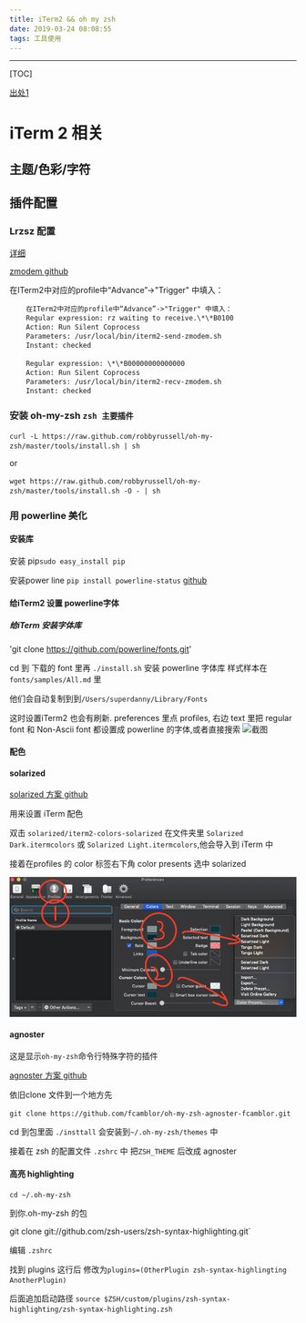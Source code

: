 ```yaml
---
title: iTerm2 && oh my zsh
date: 2019-03-24 08:08:55
tags: 工具使用
---
```






---

[TOC]

<!-- toc-->

[出处1](https://www.jianshu.com/p/7de00c73a2bb)

# iTerm 2 相关

## 主题/色彩/字符



## 插件配置

### Lrzsz 配置

[详细](https://blog.csdn.net/sylar_d/article/details/51971585)

[zmodem github](https://github.com/mmastrac/iterm2-zmodem)

在ITerm2中对应的profile中“Advance”->"Trigger" 中填入：

```
    在ITerm2中对应的profile中“Advance”->"Trigger" 中填入：
    Regular expression: rz waiting to receive.\*\*B0100
    Action: Run Silent Coprocess
    Parameters: /usr/local/bin/iterm2-send-zmodem.sh
    Instant: checked

    Regular expression: \*\*B00000000000000
    Action: Run Silent Coprocess
    Parameters: /usr/local/bin/iterm2-recv-zmodem.sh
    Instant: checked
```

### 安装 oh-my-zsh `zsh 主要插件`

`curl -L https://raw.github.com/robbyrussell/oh-my-zsh/master/tools/install.sh | sh`

or

`wget https://raw.github.com/robbyrussell/oh-my-zsh/master/tools/install.sh -O - | sh`

### 用 powerline 美化
#### 安装库

安装 pip`sudo easy_install pip`

安装power line  `pip install powerline-status`
[github](https://github.com/powerline/powerline)

####  给iTerm2 设置 powerline字体

##### 给iTerm 安装字体库

'git clone https://github.com/powerline/fonts.git'

cd 到 下载的 font 里再 `./install.sh` 安装 powerline 字体库
样式样本在`fonts/samples/All.md` 里

他们会自动复制到到`/Users/superdanny/Library/Fonts`

这时设置iTerm2 也会有刷新.
preferences 里点 profiles, 右边 text 里把 regular font 和 Non-Ascii font 都设置成 powerline 的字体,或者直接搜索
![截图](./images/iTemText.png)

#### 配色
#### solarized

[solarized 方案 github](https://github.com/altercation/solarized)

用来设置 iTerm 配色

 双击 `solarized/iterm2-colors-solarized` 在文件夹里 `Solarized Dark.itermcolors` 或 `Solarized Light.itermcolors`,他会导入到 iTerm 中

接着在profiles 的 color 标签右下角 color presents 选中 solarized

![color](source/images/itermColor.png)

#### agnoster

这是显示`oh-my-zsh`命令行特殊字符的插件

[agnoster 方案 github](https://github.com/fcamblor/oh-my-zsh-agnoster-fcamblor)

依旧clone 文件到一个地方先

`git clone https://github.com/fcamblor/oh-my-zsh-agnoster-fcamblor.git` 

cd 到包里面 `./insttall` 会安装到`~/.oh-my-zsh/themes` 中

接着在 zsh 的配置文件 `.zshrc` 中 把`ZSH_THEME` 后改成 agnoster 

#### 高亮 highlighting 

`cd ~/.oh-my-zsh`

到你.oh-my-zsh 的包

git clone git://github.com/zsh-users/zsh-syntax-highlighting.git`

编辑 `.zshrc` 

找到 plugins 这行后 修改为`plugins=(OtherPlugin zsh-syntax-highlingting AnotherPlugin)`

后面追加启动路径 `source $ZSH/custom/plugins/zsh-syntax-highlighting/zsh-syntax-highlighting.zsh`




